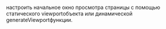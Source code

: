 настроить начальное окно просмотра страницы с помощью статического viewportобъекта или динамической generateViewportфункции.

